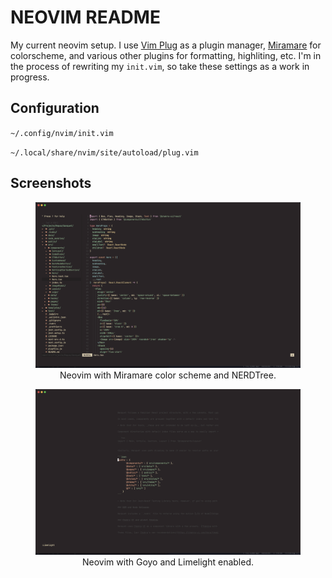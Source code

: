 # NEOVIM README

My current neovim setup. I use [Vim Plug](https://github.com/junegunn/vim-plug) as a plugin manager, [Miramare](https://github.com/franbach/miramare) for colorscheme, and various other plugins for formatting, highliting, etc. I'm in the process of rewriting my `init.vim`, so take these settings as a work in progress.

## Configuration

`~/.config/nvim/init.vim`

`~/.local/share/nvim/site/autoload/plug.vim`


## Screenshots

<figure>
  <img src='nvim-syntax-nerdtree.png' />
  <figcaption align='center'>Neovim with Miramare color scheme and NERDTree.</figcaption>
</figure>

<figure>
  <img src='nvim-goyo-limelight.png' />
  <figcaption align='center'>Neovim with Goyo and Limelight enabled.</figcaption>
</figure>
